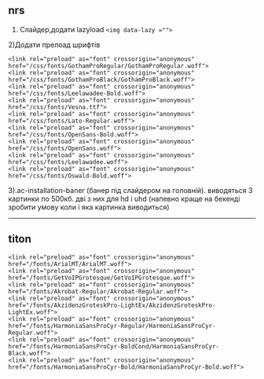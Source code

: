 ## nrs

1) Слайдер,додати lazyload
``` <img data-lazy =""> ```

2)Додати прелоад шрифтів
```
<link rel="preload" as="font" crossorigin="anonymous" href="/css/fonts/GothamProRegular/GothamProRegular.woff">
<link rel="preload" as="font" crossorigin="anonymous" href="/css/fonts/GothamProBlack/GothamProBlack.woff">
<link rel="preload" as="font" crossorigin="anonymous" href="/css/fonts/Leelawadee-Bold.woff">
<link rel="preload" as="font" crossorigin="anonymous" href="/css/fonts/Vesna.ttf">
<link rel="preload" as="font" crossorigin="anonymous" href="/css/fonts/Lato-Regular.woff">
<link rel="preload" as="font" crossorigin="anonymous" href="/css/fonts/OpenSans-Bold.woff">
<link rel="preload" as="font" crossorigin="anonymous" href="/css/fonts/OpenSans.woff">
<link rel="preload" as="font" crossorigin="anonymous" href="/css/fonts/Leelawadee.woff">
<link rel="preload" as="font" crossorigin="anonymous" href="/css/fonts/Oswald-Bold.woff">
```

3).ac-installation-baner (банер під слайдером на головній). виводяться 3 картинки по 500кб. дві з них для hd i uhd (напевно краще на бекенді зробити умову коли і яка картинка виводиться)

---

## titon
```
<link rel="preload" as="font" crossorigin="anonymous" href="/fonts/ArialMT/ArialMT.woff">
<link rel="preload" as="font" crossorigin="anonymous" href="/fonts/GetVoIPGrotesque/GetVoIPGrotesque.woff">
<link rel="preload" as="font" crossorigin="anonymous" href="/fonts/Akrobat-Regular/Akrobat-Regular.woff">
<link rel="preload" as="font" crossorigin="anonymous" href="/fonts/AkzidenzGroteskPro-LightEx/AkzidenzGroteskPro-LightEx.woff">
<link rel="preload" as="font" crossorigin="anonymous" href="/fonts/HarmoniaSansProCyr-Regular/HarmoniaSansProCyr-Regular.woff">
<link rel="preload" as="font" crossorigin="anonymous" href="/fonts/HarmoniaSansProCyr-BoldCond/HarmoniaSansProCyr-Black.woff">
<link rel="preload" as="font" crossorigin="anonymous" href="/fonts/HarmoniaSansProCyr-Bold/HarmoniaSansProCyr-Bold.woff">
```
